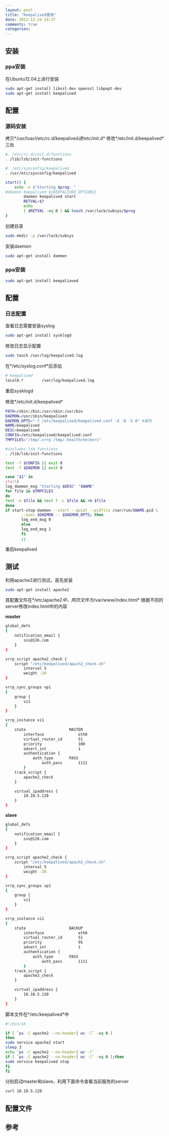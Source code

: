 ```yaml
---
layout: post
title: "Keepalived使用"
date: 2012-12-24 14:37
comments: true
categories: 
---
```


## 安装

### ppa安装

在Ubuntu12.04上进行安装
```bash
sudo apt-get install libssl-dev openssl libpopt-dev
sudo apt-get install keepalived
```

## 配置


### 源码安装

拷贝*/usr/loacl/etc/rc.d/keepalived*进*/etc/init.d*
修改*/etc/init.d/keepalived*三处
```bash
#. /etc/rc.d/init.d/functions  
. /lib/lsb/init-functions
```

```bash
#. /etc/sysconfig/keepalived  
. /usr/etc/sysconfig/keepalived
```

```bash
start() {  
	echo -n $"Starting $prog: "  
#daemon keepalived ${KEEPALIVED_OPTIONS}  
		daemon keepalived start  
		RETVAL=$?  
		echo  
		[ $RETVAL -eq 0 ] && touch /var/lock/subsys/$prog  
}  
```
创建目录
```bash
sudo mkdir -p /var/lock/subsys
```

安装daemon
```bash
sudo apt-get install daemon
```

### ppa安装

```bash
sudo apt-get install keepaliaved
```

## 配置

### 日志配置

查看日志需要安装syslog
```bash
sudo apt-get install sysklogd
```
修改日志显示配置
```bash
sudo touch /var/log/keepalived.log
```
在*/etc/syslog.conf*后添加
```bash
# keepalived
local0.*        /var/log/keepalived.log
```
重启sysklogd

修改*/etc/init.d/keepalived*
```bash
PATH=/sbin:/bin:/usr/sbin:/usr/bin
DAEMON=/usr/sbin/keepalived
DAEMON_OPTS="-f /etc/keepalived/keepalived.conf -d -D -S 0" #属性
NAME=keepalived
DESC=keepalived
CONFIG=/etc/keepalived/keepalived.conf
TMPFILES="/tmp/.vrrp /tmp/.healthcheckers"

#includes lsb functions 
. /lib/lsb/init-functions

test -f $CONFIG || exit 0
test -f $DAEMON || exit 0

case "$1" in
start)
log_daemon_msg "Starting $DESC" "$NAME"
for file in $TMPFILES
do
test -e $file && test ! -L $file && rm $file
done
if start-stop-daemon --start --quiet --pidfile /var/run/$NAME.pid \
	   --exec $DAEMON -- $DAEMON_OPTS; then
	   log_end_msg 0
	   else
	   log_end_msg 1
	   fi
	   ;;
```
重启keepalived

## 测试

利用apache2进行测试，首先安装
```bash
sudo apt-get install apache2
```
其配置文件在*/etc/apache2*中，网页文件为*/var/www/index.html*
根据不同的server修改index.html中的内容

**master**

```bash
global_defs
{
	notification_email {
		sss@126.com
	}
}

vrrp_script apache2_check {
	script "/etc/keepalived/apach2_check.sh"
		interval 5
		weight -20
}

vrrp_sync_groups vp1
{
	group {
		vi1
	}
}

vrrp_instance vi1
{
	state                   MASTER
		interface               eth0
		virtual_router_id       51
		priority                100
		advert_int              1
		authentication {
			auth_type       PASS
				auth_pass       1111
		}
	track_script {
		apache2_check
	}

	virtual_ipaddress {
		10.10.5.120
	}
}
```

**slave**
```bash
global_defs
{
	notification_email {
		sss@126.com
	}
}

vrrp_script apache2_check {
	script "/etc/keepalived/apach2_check.sh"
		interval 5
		weight -20
}

vrrp_sync_groups vp1
{
	group {
		vi1
	}
}

vrrp_instance vi1
{
	state                   BACKUP
		interface               eth0
		virtual_router_id       51
		priority                95
		advert_int              1
		authentication {
			auth_type       PASS
				auth_pass       1111
		}
	track_script {
		apache2_check
	}

	virtual_ipaddress {
		10.10.5.120
	}
}
```
脚本文件在*/etc/keepalived*中
```bash
#!/bin/sh

if [ `ps -C apache2 --no-header| wc -l` -eq 0 ]
then
sudo service apache2 start
sleep 3
echo `ps -C apache2 --no-header| wc -l`
if [ `ps -C apache2 --no-header| wc -l` -eq 0 ];then
sudo service keepalived stop
fi
fi
```

分别启动master和slave，利用下面命令查看当前服务的server
```bash
curl 10.10.5.120
```


## 配置文件

## 参考
